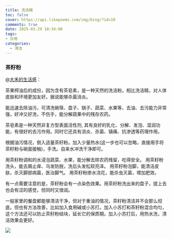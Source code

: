 ```yaml
---
title: 洗洁精
toc: false
cover: https://api.likepoems.com/img/bing/?id=10
comments: true
date: 2025-03-29 18:34:08
tags:
- 日用
categories:
  - 清洁
---
```


### 茶籽粉

@[大禾的生活感](https://zhuanlan.zhihu.com/p/187021765)：

茶果榨油后的成份，因为含有茶皂素，是一种天然的洗洁粉。相比洗洁精，对人体皮肤和环境更加友好。据说能够杀菌消炎。

能迅速去除油污，可清洗碗筷、盘子、锅子、蔬菜、水果等，去油、去污能力非常强，好冲又好洗，不伤手，能分解蔬果中的残存农药。

茶皂素是一种天然非复方型表面活性剂, 其有良好的乳化、分解、发泡、湿润功能，有很好的去污作用。同时它还具有消炎、杀菌、镇痛、抗渗透等药理作用。

根据油污情况，倒入适量茶籽粉。加入少量热水(这一步也可以忽略，直接用手将茶籽粉与碗面接触)，手洗。自来水冲洗干净即可。

用茶籽粉调和的水浸泡蔬菜、水果，能分解去除农药残留，吃得安全。
用茶籽粉洗头，能去屑止痒、乌发防脱，洗后头发松软亮泽。
用茶籽粉泡脚，能清洁皮肤，杀灭脚部病菌，医治脚气。
用茶籽粉掺水浇花，能杀虫灭菌，增加肥效。

有一点需要注意的是，茶籽粉会有一点染色效果。用茶籽粉洗出来的盘子，搓上去也会有涩的感觉，但同时又很润。

一般家里的餐盘都能够清洁干净，但对于重油的情况，茶籽粉清洁并不会那么彻底。但也有方法改善，比如加入食用碱或小苏打。加入小苏打和茶籽粉混合均匀，这个方法还可以防止茶籽粉结块，延长它的保质期。加入小苏打后，用热水洗，清洁效果会更好。

![](https://pic1.zhimg.com/v2-3a8263eba8b00451b9826e3a43bc7944_1440w.jpg)